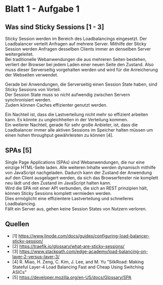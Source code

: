 # Blatt 1 - Aufgabe 1

## Was sind Sticky Sessions [1 - 3]
Sticky Session werden im Bereich des Loadbalancings eingesetzt. Der Loadbalancer verteilt Anfragen auf mehrere Server.
Mithilfe der Sticky Session werden Anfragen desselben Clients immer an denselben Server weitergeleitet.  
Bei traditionelle Webanwendungen die aus mehreren Seiten bestehen, verliert der Browser bei jedem Laden einer neuen Seite den Zustand.
Also muss dieser Serverseitig vorgehalten werden und wird für die Anreicherung der Webseiten verwendet.  

Gerade bei Anwendungen, die Serverseitig einen Session State haben, sind Sticky Sessions von Vorteil.  
Der Session State muss so nicht aufwendig zwischen Servern synchronisiert werden.  
Zudem können Caches effizienter genutzt werden. 

Ein Nachteil ist, dass die Lastverteilung nicht mehr so effizient arbeiten kann. Es könnte zu ungleichheiten in der Verteilung kommen.  
Ein weiterer Nachteil, gerade für sehr große Anbieter, ist, dass die Loadbalancer immer alle aktiven Sessions im Speicher halten müssen um einen hohen throughput gewährleisten zu können [4].

## SPAs [5]
Single Page Applications (SPAs) sind Webanwendungen, die nur eine einzige HTML-Seite laden. Alle weiteren Inhalte werden dynamisch mithilfe von JavaScript nachgeladen.
Dadurch kann der Zustand der Anwendung auf den Client ausgelagert werden, da sich das Browserfenster nie komplett neu lädt und den Zustand im JavaScript halten kann.  
Wird die SPA mit einer API verbunden, die sich an REST prinzipien hält, können Sticky Sessions komplett vermieden werden.  
Dies ermöglicht eine effizientere Lastverteilung und schnelleres Loadbalancing.  
Fällt ein Server aus, gehen keine Session States von Nutzern verloren.


## Quellen
- [1] https://www.linode.com/docs/guides/configuring-load-balancer-sticky-session/
- [2] https://traefik.io/glossary/what-are-sticky-sessions/
- [3] https://www.stackpath.com/edge-academy/load-balancing-on-layer-2-versus-layer-3/
- [4] R. Miao, H. Zeng, C. Kim, J. Lee, and M. Yu "SilkRoad: Making Stateful Layer-4 Load Balancing Fast and Cheap Using Switching ASICs"
- [5] https://developer.mozilla.org/en-US/docs/Glossary/SPA